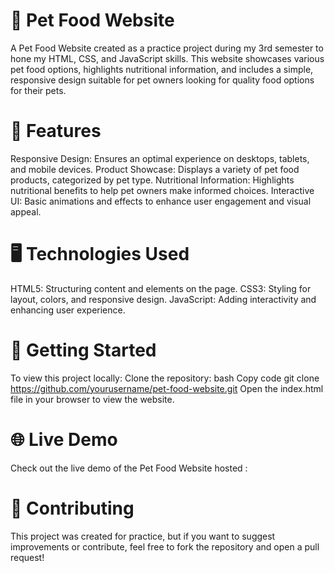# 🐾 Pet Food Website
A Pet Food Website created as a practice project during my 3rd semester to hone my HTML, CSS, and JavaScript skills. This website showcases various pet food options, highlights nutritional information, and includes a simple, responsive design suitable for pet owners looking for quality food options for their pets.

# 🌟 Features
Responsive Design: Ensures an optimal experience on desktops, tablets, and mobile devices.
Product Showcase: Displays a variety of pet food products, categorized by pet type.
Nutritional Information: Highlights nutritional benefits to help pet owners make informed choices.
Interactive UI: Basic animations and effects to enhance user engagement and visual appeal.

# 🖥️ Technologies Used
HTML5: Structuring content and elements on the page.
CSS3: Styling for layout, colors, and responsive design.
JavaScript: Adding interactivity and enhancing user experience.

# 🚀 Getting Started
To view this project locally:
Clone the repository:
bash
Copy code
git clone https://github.com/yourusername/pet-food-website.git
Open the index.html file in your browser to view the website.

# 🌐 Live Demo
Check out the live demo of the Pet Food Website hosted :


# 📝 Contributing
This project was created for practice, but if you want to suggest improvements or contribute, feel free to fork the repository and open a pull request!
